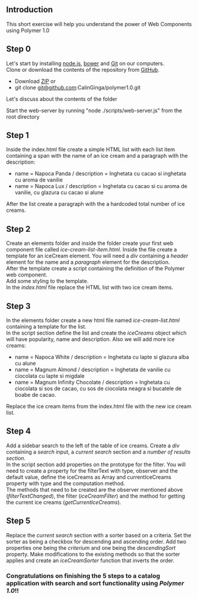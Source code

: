 ## Introduction
This short exercise will help you understand the power of Web Components using Polymer 1.0

## Step 0
Let's start by installing [node.js](https://nodejs.org/en/download/), [bower](https://github.com/bower/bower) and [Git](https://git-scm.com/book/en/v2/Getting-Started-Installing-Git) on our computers.  
Clone or download the contents of the repository from [GitHub](https://github.com/CalinGinga/polymer1.0). 
* Download [ZIP](https://github.com/CalinGinga/polymer1.0/archive/master.zip) or
* git clone git@github.com:CalinGinga/polymer1.0.git

Let's discuss about the contents of the folder

Start the web-server by running "node ./scripts/web-server.js" from the root directory

## Step 1
Inside the index.html file create a simple HTML list with each list item containing a span with the name of an ice cream and a paragraph with the description:
* name = Napoca Panda / description =  Inghetata cu cacao si inghetata cu aroma de vanilie
* name = Napoca Lux / description = Inghetata cu cacao si cu aroma de vanilie, cu glazura cu cacao si alune

After the list create a paragraph with the a hardcoded total number of ice creams.

## Step 2
Create an elements folder and inside the folder create your first web component file called *ice-cream-list-item.html*. Inside the file create a template for an iceCream element. You will need a *div* containing a *header* element for the name and a *paragraph* element for the description.  
After the template create a script containing the definition of the Polymer web component.  
Add some styling to the template.  
In the *index.html* file replace the HTML list with two ice cream items.

## Step 3
In the elements folder create a new html file named *ice-cream-list.html* containing a template for the list.  
In the script section define the list and create the _iceCreams_ object which will have popularity, name and description. Also we will add more ice creams:
* name = Napoca White / description = Inghetata cu lapte si glazura alba cu alune
* name = Magnum Almond / description = Inghetata de vanilie cu ciocolata cu lapte si migdale
* name = Magnum Infinity Chocolate / description = Inghetata cu ciocolata si sos de cacao, cu sos de ciocolata neagra si bucatele de boabe de cacao.

Replace the ice cream items from the index.html file with the new ice cream list.

## Step 4
Add a sidebar search to the left of the table of ice creams. Create a *div* containing a *search* input, a *current search* section and a *number of results section*.  
In the script section add properties on the prototype for the filter. You will need to create a property for the filterText with type, observer and the default value, define the iceCreams as Array and currentIceCreams property with type and the computation method.  
The methods that need to be created are the observer mentioned above (*filterTextChanged*), the filter (*iceCreamFilter*) and the method for getting the current ice creams (*getCurrentIceCreams*).

## Step 5 
Replace the *current search* section with a sorter based on a criteria. Set the sorter as being a checkbox for descending and ascending order. Add two properties one being the *criterium* and one being the *descendingSort* property. Make modifications to the existing methods so that the sorter applies and create an *iceCreamSorter* function that inverts the order.

### Congratulations on finishing the 5 steps to a catalog application with search and sort functionality using _Polymer 1.0_!!

